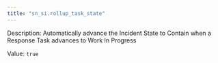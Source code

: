 ```yaml
---
title: "sn_si.rollup_task_state"
---
```


Description: Automatically advance the Incident State to Contain when a Response Task advances to Work In Progress

Value: `true`